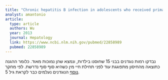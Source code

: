 ```yaml
---
title: "Chronic hepatitis B infection in adolescents who received primary infantile vaccination"
analyst: amantonio
article:
  type: article
  authors: Wu
  year: 2013
  journal: Hepatology
  link: https://www.ncbi.nlm.nih.gov/pubmed/22858989
  pubmed: 22858989
---
```


נבדקו רמות נוגדנים בבני 15 שחוסנו בילדות, ונמצא שהן נמוכות מאוד. כלומר ההגנה כתוצאה מהחיסון מתפוגגת עוד לפני תחילת חיי מין כשהיא סוף סוף נדרשת.
לפי מחקר [נוסף](https://www.ncbi.nlm.nih.gov/pubmed/15247604) הנוגדנים נעלמים כבר לקראת גיל 5.
